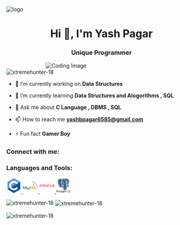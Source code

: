 ![logo]()
<h1 align="center">Hi 👋, I'm Yash Pagar</h1>
<h3 align="center">Unique Programmer</h3>
<img align="right" alt="Coding Image" width="400" src="https://imgs.search.brave.com/3n8dZUtS2_gQY5c542S9L_V6Jf_CkBuhmEpbROh5JeU/rs:fit:860:0:0/g:ce/aHR0cHM6Ly9naWZk/Yi5jb20vaW1hZ2Vz/L2hpZ2gvYW5pbWF0/ZWQtcHJvZ3JhbW1l/ci1ndXktY29kaW5n/LTc5MGEwYnM4ZTh0/aHBpc2cuZ2lm.gif">

<p align="left"> <img src="https://komarev.com/ghpvc/?username=xtremehunter-18&label=Profile%20views&color=0e75b6&style=flat" alt="xtremehunter-18" /> </p>

- 🔭 I’m currently working on **Data Structures**

- 🌱 I’m currently learning **Data Structures and Alogorithms , SQL**

- 💬 Ask me about **C Language , DBMS , SQL**

- 📫 How to reach me **yashbpagar6585@gmail.com**

- ⚡ Fun fact **Gamer Boy**

<h3 align="left">Connect with me:</h3>
<p align="left">
</p>

<h3 align="left">Languages and Tools:</h3>
<p align="left"> <a href="https://www.cprogramming.com/" target="_blank" rel="noreferrer"> <img src="https://raw.githubusercontent.com/devicons/devicon/master/icons/c/c-original.svg" alt="c" width="40" height="40"/> </a> <a href="https://www.mysql.com/" target="_blank" rel="noreferrer"> <img src="https://raw.githubusercontent.com/devicons/devicon/master/icons/mysql/mysql-original-wordmark.svg" alt="mysql" width="40" height="40"/> </a> <a href="https://www.oracle.com/" target="_blank" rel="noreferrer"> <img src="https://raw.githubusercontent.com/devicons/devicon/master/icons/oracle/oracle-original.svg" alt="oracle" width="40" height="40"/> </a> <a href="https://www.postgresql.org" target="_blank" rel="noreferrer"> <img src="https://raw.githubusercontent.com/devicons/devicon/master/icons/postgresql/postgresql-original-wordmark.svg" alt="postgresql" width="40" height="40"/> </a> </p>

<p><img align="left" src="https://github-readme-stats.vercel.app/api/top-langs?username=xtremehunter-18&show_icons=true&locale=en&layout=compact" alt="xtremehunter-18" /></p>

<p>&nbsp;<img align="center" src="https://github-readme-stats.vercel.app/api?username=xtremehunter-18&show_icons=true&locale=en" alt="xtremehunter-18" /></p>

<p><img align="center" src="https://github-readme-streak-stats.herokuapp.com/?user=xtremehunter-18&" alt="xtremehunter-18" /></p>
